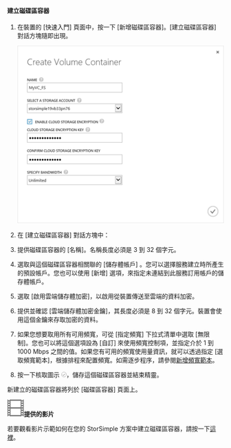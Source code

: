 <!--author=SharS last changed: 9/17/15-->

#### 建立磁碟區容器

1. 在裝置的 [快速入門] 頁面中，按一下 [新增磁碟區容器]。[建立磁碟區容器] 對話方塊隨即出現。

    ![建立磁碟區容器](./media/storsimple-create-volume-container/HCS_CreateVolumeContainerM-include.png)

2. 在 [建立磁碟區容器] 對話方塊中：
  1. 提供磁碟區容器的 [名稱]。名稱長度必須是 3 到 32 個字元。
  2. 選取與這個磁碟區容器相關聯的 [儲存體帳戶] 。您可以選擇服務建立時所產生的預設帳戶。您也可以使用 [新增] 選項，來指定未連結到此服務訂用帳戶的儲存體帳戶。
  3. 選取 [啟用雲端儲存體加密]，以啟用從裝置傳送至雲端的資料加密。
  4. 提供並確認 [雲端儲存體加密金鑰]，其長度必須是 8 到 32 個字元。裝置會使用這個金鑰來存取加密的資料。
  5. 如果您想要取用所有可用頻寬，可從 [指定頻寬] 下拉式清單中選取 [無限制]。您也可以將這個選項設為 [自訂] 來使用頻寬控制項，並指定介於 1 到 1000 Mbps 之間的值。如果您有可用的頻寬使用量資訊，就可以透過指定 [選取頻寬範本]，根據排程來配置頻寬。如需逐步程序，請參閱[新增頻寬範本](storsimple-manage-bandwidth-templates.md#add-a-bandwidth-template)。
  6. 按一下核取圖示 ![核取圖示](./media/storsimple-create-volume-container/HCS_CheckIcon-include.png)，儲存這個磁碟區容器並結束精靈。 

  新建立的磁碟區容器將列於 [磁碟區容器] 頁面上。

![提供的影片](./media/storsimple-create-volume-container/Video_icon.png)**提供的影片**

若要觀看影片示範如何在您的 StorSimple 方案中建立磁碟區容器，請按一下[這裡](http://azure.microsoft.com/documentation/videos/create-a-volume-container-in-your-storsimple-solution/)。

<!---HONumber=Sept15_HO3-->